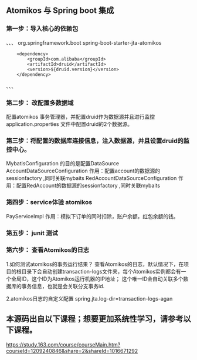 ## Atomikos 与 Spring boot 集成
### 第一步：导入核心的依赖包
、、、
        <dependency>
            <groupId>org.springframework.boot</groupId>
            <artifactId>spring-boot-starter-jta-atomikos</artifactId>
        </dependency>

        <dependency>
            <groupId>com.alibaba</groupId>
            <artifactId>druid</artifactId>
            <version>${druid.version}</version>
        </dependency>
、、、

### 第二步： 改配置多数据域
配置atomikos 事务管理器，并配置druid作为数据源并且进行监控
application.properties 文件中配置druid的2个数据源。

### 第三步：将配置的数据库连接信息，注入数据源，并且设置druid的监控中心。
MybatisConfiguration 的目的是配置DataSource
AccountDataSourceConfiguration 作用：配置account的数据源的sessionfactory ,同时关联mybaits
RedAccountDataSourceConfiguration 作用：配置RedAccount的数据源的sessionfactory ,同时关联mybaits

### 第四步：service体验 atomikos
PayServiceImpl 作用：模拟下订单的同时扣除，账户余额，红包余额的钱。

### 第五步： junit 测试

### 第六步： 查看Atomikos的日志
1.如何测试atomikos的事务运行结果？
  查看Atomikos的日志，默认情况下，在项目的根目录下会自动创建transaction-logs文件夹，每个Atomikos实例都会有一个全局ID，这个ID为Atomikos运行机器的IP地址；
  这个唯一ID会自动关联多个数据库的事务信息，也就是会关联分支事务id.
  
2.atomikos日志的自定义配置
spring.jta.log-dir=transaction-logs-agan

## 本源码出自以下课程；想要更加系统性学习，请参考以下课程。
https://study.163.com/course/courseMain.htm?courseId=1209240846&share=2&shareId=1016671292








